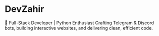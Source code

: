 # DevZahir
🌟 Full-Stack Developer | Python Enthusiast Crafting Telegram &amp; Discord bots, building interactive websites, and delivering clean, efficient code.
